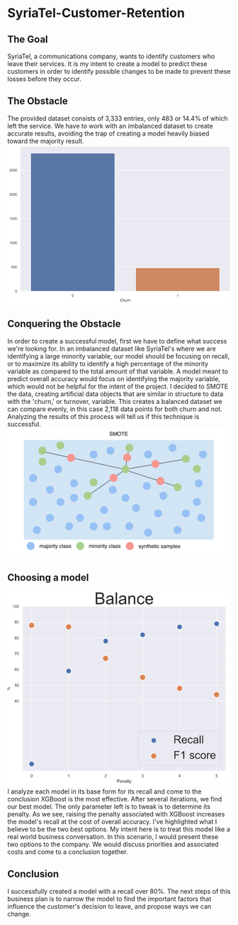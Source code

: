 # SyriaTel-Customer-Retention
## The Goal
SyriaTel, a communications company, wants to identify customers who leave their services. It is my intent to create a model to predict these customers in order to identify possible changes to be made to prevent these losses before they occur.
## The Obstacle
The provided dataset consists of 3,333 entries, only 483 or 14.4% of which left the service. We have to work with an imbalanced dataset to create accurate results, avoiding the trap of creating a model heavily biased toward the majority result.
![imbalance](Images/Imbalance.png)
## Conquering the Obstacle
In order to create a successful model, first we have to define what success we're looking for. In an imbalanced dataset like SyriaTel's where we are identifying a large minority variable, our model should be focusing on recall, or to maximize its ability to identify a high percentage of the minority variable as compared to the total amount of that variable. A model meant to predict overall accuracy would focus on identifying the majority variable, which would not be helpful for the intent of the project.
I decided to SMOTE the data, creating artificial data objects that are similar in structure to data with the 'churn,' or turnover, variable. This creates a balanced dataset we can compare evenly, in this case 2,118 data points for both churn and not. Analyzing the results of this process will tell us if this technique is successful.
![smote](Images/SMOTE.png)
## Choosing a model
![xg_penalty](Images/XG_Penalty.png)
I analyze each model in its base form for its recall and come to the conclusion XGBoost is the most effective. After several iterations, we find our best model. The only parameter left is to tweak is to determine its penalty. As we see, raising the penalty associated with XGBoost increases the model's recall at the cost of overall accuracy. I've highlighted what I believe to be the two best options. My intent here is to treat this model like a real world business conversation. In this scenario, I would present these two options to the company. We would discuss priorities and associated costs and come to a conclusion together.
## Conclusion
I successfully created a model with a recall over 80%. The next steps of this business plan is to narrow the model to find the important factors that influence the customer's decision to leave, and propose ways we can change.